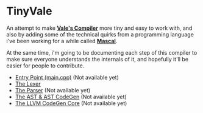 # TinyVale

An attempt to make [**Vale's Compiler**](https://github.com/ValeLang/Vale) more tiny and easy to work with, and also by adding some of the technical quirks from a programming language i've been working for a while called [**Mascal**](https://github.com/mascal-lang/mascal).

At the same time, i'm going to be documenting each step of this compiler to make sure everyone understands the internals of it, and hopefully it'll be easier for people to contribute.

- [Entry Point (main.cpp)](https://github.com/TheNachoBIT/TinyVale/blob/main/MainCPP.md) (Not available yet)
- [The Lexer](https://github.com/TheNachoBIT/TinyVale/blob/main/language/Lexer/Lexer.md)
- [The Parser](https://github.com/TheNachoBIT/TinyVale/blob/main/language/Parser/Parser.md) (Not available yet)
- [The AST & AST CodeGen](https://github.com/TheNachoBIT/TinyVale/blob/main/language/AST/AST.md) (Not available yet)
- [The LLVM CodeGen Core](https://github.com/TheNachoBIT/TinyVale/blob/main/language/CodeGen/CodeGen.md) (Not available yet)